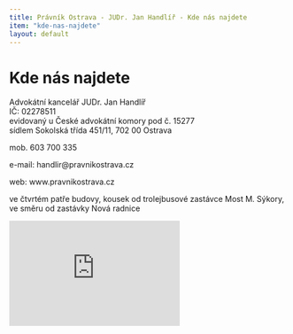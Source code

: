 ```yaml
---
title: Právník Ostrava - JUDr. Jan Handlíř - Kde nás najdete
item: "kde-nas-najdete"
layout: default
---
```


<h1>Kde nás najdete</h1>
<p>Advokátní kancelář JUDr. Jan Handlíř<br/>	IČ: 02278511<br/>	evidovaný u České advokátní komory pod č. 15277<br/>	sídlem Sokolská třída 451/11, 702 00 Ostrava</p>
<p>mob. 603 700 335</p>
<p>e-mail: handlir@pravnikostrava.cz</p>
<p>web: www.pravnikostrava.cz</p>
<p>ve čtvrtém patře budovy, kousek od trolejbusové zastávce Most M. Sýkory, ve směru od zastávky Nová radnice</p>

<iframe style="border:none" src="https://frame.mapy.cz/s/getomepeku" width="308" height="190" frameborder="0"></iframe>
